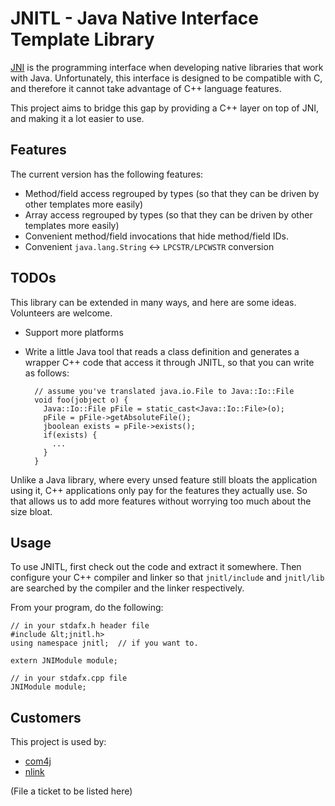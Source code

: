 JNITL - Java Native Interface Template Library
================

[JNI](http://java.sun.com/j2se/1.5.0/docs/guide/jni/index.html) is the programming interface when developing native libraries that work with Java. Unfortunately, this interface is designed to be compatible with C, and therefore it cannot take advantage of C++ language features.

This project aims to bridge this gap by providing a C++ layer on top of JNI, and making it a lot easier to use.

Features
--------
The current version has the following features:

- Method/field access regrouped by types (so that they can be driven by other templates more easily)
- Array access regrouped by types (so that they can be driven by other templates more easily)
- Convenient method/field invocations that hide method/field IDs.
- Convenient `java.lang.String` <-> `LPCSTR/LPCWSTR` conversion

TODOs
-----

This library can be extended in many ways, and here are some ideas. Volunteers are welcome.

- Support more platforms
- Write a little Java tool that reads a class definition and generates a wrapper C++ code that access it through JNITL, so that you can write as follows:

        // assume you've translated java.io.File to Java::Io::File
        void foo(jobject o) {
          Java::Io::File pFile = static_cast<Java::Io::File>(o);
          pFile = pFile->getAbsoluteFile();
          jboolean exists = pFile->exists();
          if(exists) {
            ...
          }
        }

Unlike a Java library, where every unsed feature still bloats the application using it, C++ applications only pay for the features they actually use. So that allows us to add more features without worrying too much about the size bloat.


Usage
-----

To use JNITL, first check out the code and extract it somewhere. Then configure your C++ compiler and linker so that `jnitl/include` and `jnitl/lib` are searched by the compiler and the linker respectively.

From your program, do the following:

    // in your stdafx.h header file
    #include &lt;jnitl.h>
    using namespace jnitl;	// if you want to.

    extern JNIModule module;

    // in your stdafx.cpp file
    JNIModule module;


Customers
-----
This project is used by:

- [com4j](http://github.com/kohsuke/com4j/)
- [nlink](https://nlink.dev.ajva.net/)

(File a ticket to be listed here)
</body>
</html>
